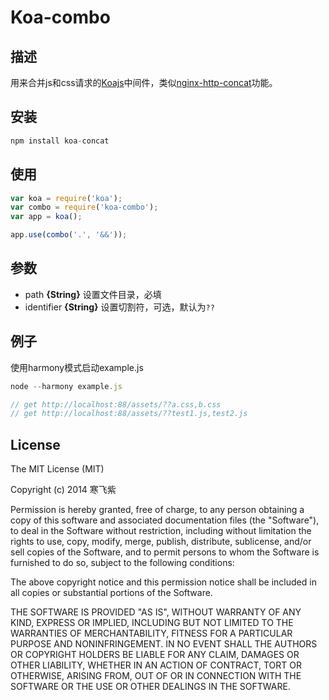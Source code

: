 Koa-combo
=========

## 描述

用来合并js和css请求的[Koajs](http://koajs.com/)中间件，类似[nginx-http-concat](https://github.com/alibaba/nginx-http-concat)功能。

## 安装
```javascript
npm install koa-concat
```

## 使用

```javascript
var koa = require('koa');
var combo = require('koa-combo');
var app = koa();

app.use(combo('.', '&&'));
```

## 参数
  - path **{String}** 设置文件目录，必填
  - identifier **{String}** 设置切割符，可选，默认为`??`

## 例子

使用harmony模式启动example.js

```javascript
node --harmony example.js

// get http://localhost:88/assets/??a.css,b.css
// get http://localhost:88/assets/??test1.js,test2.js
```

## License

The MIT License (MIT)

Copyright (c) 2014 寒飞紫

Permission is hereby granted, free of charge, to any person obtaining a copy
of this software and associated documentation files (the "Software"), to deal
in the Software without restriction, including without limitation the rights
to use, copy, modify, merge, publish, distribute, sublicense, and/or sell
copies of the Software, and to permit persons to whom the Software is
furnished to do so, subject to the following conditions:

The above copyright notice and this permission notice shall be included in all
copies or substantial portions of the Software.

THE SOFTWARE IS PROVIDED "AS IS", WITHOUT WARRANTY OF ANY KIND, EXPRESS OR
IMPLIED, INCLUDING BUT NOT LIMITED TO THE WARRANTIES OF MERCHANTABILITY,
FITNESS FOR A PARTICULAR PURPOSE AND NONINFRINGEMENT. IN NO EVENT SHALL THE
AUTHORS OR COPYRIGHT HOLDERS BE LIABLE FOR ANY CLAIM, DAMAGES OR OTHER
LIABILITY, WHETHER IN AN ACTION OF CONTRACT, TORT OR OTHERWISE, ARISING FROM,
OUT OF OR IN CONNECTION WITH THE SOFTWARE OR THE USE OR OTHER DEALINGS IN THE
SOFTWARE.
